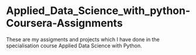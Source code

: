 # Applied_Data_Science_with_python-Coursera-Assignments
These are my assigments and projects which I have done in the specialisation course Applied Data Science with Python.
